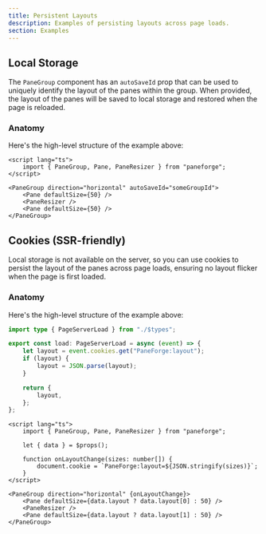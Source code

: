```yaml
---
title: Persistent Layouts
description: Examples of persisting layouts across page loads.
section: Examples
---
```


<script>
	import { StorageDemo, CookieDemo } from '$lib/components/demos'
	import ViewExampleCode from '$lib/components/view-example-code.svelte'
	import { page } from "$app/stores"
</script>

## Local Storage

The `PaneGroup` component has an `autoSaveId` prop that can be used to uniquely identify the layout of the panes within the group. When provided, the layout of the panes will be saved to local storage and restored when the page is reloaded.

<StorageDemo />

<ViewExampleCode href="https://github.com/svecosystem/paneforge/blob/main/sites/docs/src/lib/components/demos/storage-demo.svelte" />

### Anatomy

Here's the high-level structure of the example above:

```svelte title="+page.svelte"
<script lang="ts">
	import { PaneGroup, Pane, PaneResizer } from "paneforge";
</script>

<PaneGroup direction="horizontal" autoSaveId="someGroupId">
	<Pane defaultSize={50} />
	<PaneResizer />
	<Pane defaultSize={50} />
</PaneGroup>
```

## Cookies (SSR-friendly)

Local storage is not available on the server, so you can use cookies to persist the layout of the panes across page loads, ensuring no layout flicker when the page is first loaded.

<CookieDemo layout={$page.data.layout} />

<ViewExampleCode href="https://github.com/svecosystem/paneforge/blob/main/sites/docs/src/lib/components/demos/cookie-demo.svelte" />

### Anatomy

Here's the high-level structure of the example above:

```ts title="+page.server.ts"
import type { PageServerLoad } from "./$types";

export const load: PageServerLoad = async (event) => {
	let layout = event.cookies.get("PaneForge:layout");
	if (layout) {
		layout = JSON.parse(layout);
	}

	return {
		layout,
	};
};
```

```svelte
<script lang="ts">
	import { PaneGroup, Pane, PaneResizer } from "paneforge";

	let { data } = $props();

	function onLayoutChange(sizes: number[]) {
		document.cookie = `PaneForge:layout=${JSON.stringify(sizes)}`;
	}
</script>

<PaneGroup direction="horizontal" {onLayoutChange}>
	<Pane defaultSize={data.layout ? data.layout[0] : 50} />
	<PaneResizer />
	<Pane defaultSize={data.layout ? data.layout[1] : 50} />
</PaneGroup>
```
